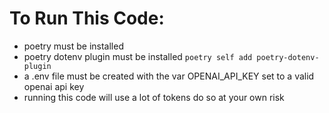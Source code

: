 # To Run This Code:

- poetry must be installed
- poetry dotenv plugin must be installed ```poetry self add poetry-dotenv-plugin```
- a .env file must be created with the var OPENAI_API_KEY set to a valid openai api key
- running this code will use a lot of tokens do so at your own risk